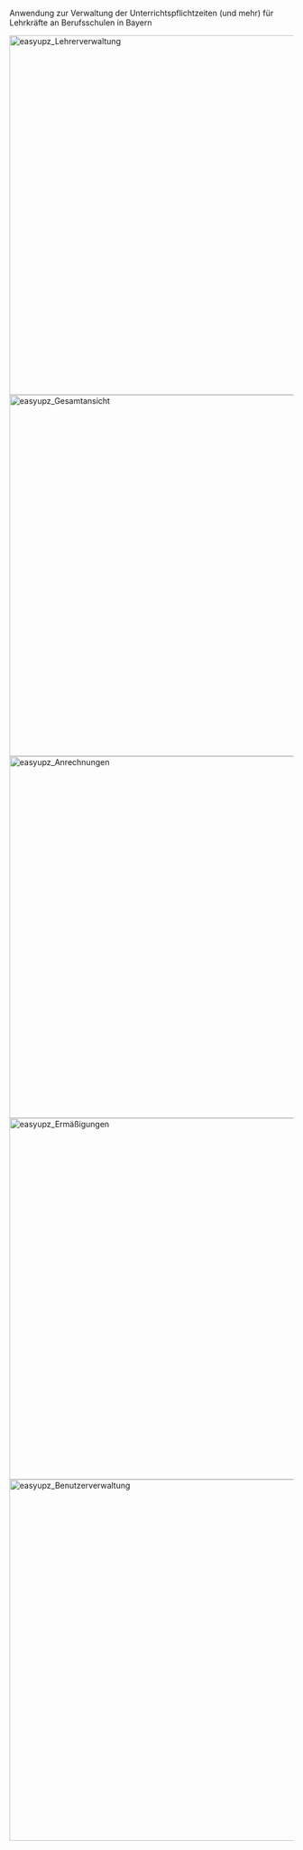 Anwendung zur Verwaltung der Unterrichtspflichtzeiten (und mehr) für Lehrkräfte an Berufsschulen in Bayern

<img width="1366" height="637" alt="easyupz_Lehrerverwaltung" src="https://github.com/user-attachments/assets/73bdacfc-419a-43c9-9bbc-173f94da2a93" />
<img width="1366" height="640" alt="easyupz_Gesamtansicht" src="https://github.com/user-attachments/assets/41030e98-df25-434d-82b9-6ace0d683235" />
<img width="1366" height="641" alt="easyupz_Anrechnungen" src="https://github.com/user-attachments/assets/57b4ac7c-236d-4bca-bd98-a9da151a7956" />
<img width="1366" height="640" alt="easyupz_Ermäßigungen" src="https://github.com/user-attachments/assets/93d6c735-8280-4301-b9b9-bd41d097882f" />
<img width="1366" height="640" alt="easyupz_Benutzerverwaltung" src="https://github.com/user-attachments/assets/88ef5abf-b16c-40ac-8630-d0e605c0fb9c" />
